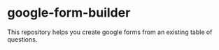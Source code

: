# google-form-builder
This repository helps you create google forms from an existing table of questions.
